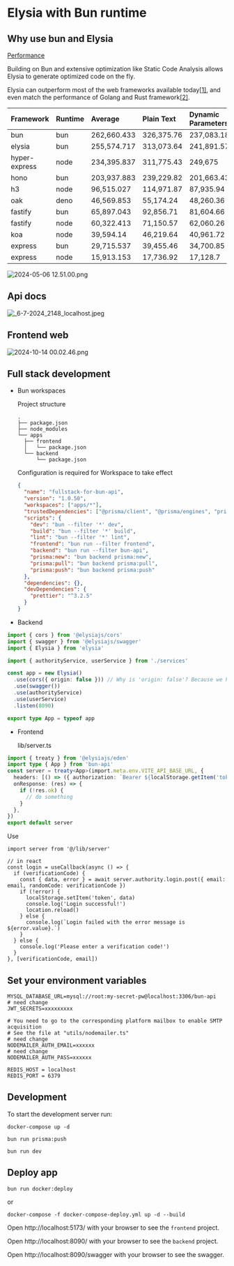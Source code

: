 # Elysia with Bun runtime

## Why use bun and Elysia

[Performance](https://elysiajs.com/at-glance.html#performance)

Building on Bun and extensive optimization like Static Code Analysis allows Elysia to generate optimized code on the fly.

Elysia can outperform most of the web frameworks available today[[1\]](https://elysiajs.com/at-glance.html#ref-1), and even match the performance of Golang and Rust framework[[2\]](https://elysiajs.com/at-glance.html#ref-2).

| Framework     | Runtime | Average     | Plain Text | Dynamic Parameters | JSON Body  |
| :------------ | :------ | :---------- | :--------- | :----------------- | :--------- |
| bun           | bun     | 262,660.433 | 326,375.76 | 237,083.18         | 224,522.36 |
| elysia        | bun     | 255,574.717 | 313,073.64 | 241,891.57         | 211,758.94 |
| hyper-express | node    | 234,395.837 | 311,775.43 | 249,675            | 141,737.08 |
| hono          | bun     | 203,937.883 | 239,229.82 | 201,663.43         | 170,920.4  |
| h3            | node    | 96,515.027  | 114,971.87 | 87,935.94          | 86,637.27  |
| oak           | deno    | 46,569.853  | 55,174.24  | 48,260.36          | 36,274.96  |
| fastify       | bun     | 65,897.043  | 92,856.71  | 81,604.66          | 23,229.76  |
| fastify       | node    | 60,322.413  | 71,150.57  | 62,060.26          | 47,756.41  |
| koa           | node    | 39,594.14   | 46,219.64  | 40,961.72          | 31,601.06  |
| express       | bun     | 29,715.537  | 39,455.46  | 34,700.85          | 14,990.3   |
| express       | node    | 15,913.153  | 17,736.92  | 17,128.7           | 12,873.84  |

![2024-05-06 12.51.00.png](https://s2.loli.net/2024/05/06/1TDsQYSHNvngmw9.png)

## Api docs

![_6-7-2024_2148_localhost.jpeg](https://s2.loli.net/2024/07/06/POZSw2aNh1D8LQY.jpg)

## Frontend web

![2024-10-14 00.02.46.png](https://s2.loli.net/2024/10/14/iYnoLk8QFrzuOs1.png)

## Full stack development

- Bun workspaces

  Project structure

  ```
  .
  ├── package.json
  ├── node_modules
  └── apps
    ├── frontend
    │   └── package.json
    └── backend
        └── package.json
  ```

  Configuration is required for Workspace to take effect

  ```json
  {
    "name": "fullstack-for-bun-api",
    "version": "1.0.50",
    "workspaces": ["apps/*"],
    "trustedDependencies": ["@prisma/client", "@prisma/engines", "prisma"],
    "scripts": {
      "dev": "bun --filter '*' dev",
      "build": "bun --filter '*' build",
      "lint": "bun --filter '*' lint",
      "frontend": "bun run --filter frontend",
      "backend": "bun run --filter bun-api",
      "prisma:new": "bun backend prisma:new",
      "prisma:pull": "bun backend prisma:pull",
      "prisma:push": "bun backend prisma:push"
    },
    "dependencies": {},
    "devDependencies": {
      "prettier": "^3.2.5"
    }
  }
  ```

- Backend

```ts
import { cors } from '@elysiajs/cors'
import { swagger } from '@elysiajs/swagger'
import { Elysia } from 'elysia'

import { authorityService, userService } from './services'

const app = new Elysia()
  .use(cors({ origin: false })) // Why is 'origin: false'? Because we have configured a proxy locally for front-end development, we have set up a reverse proxy for NGINX deployed online.
  .use(swagger())
  .use(authorityService)
  .use(userService)
  .listen(8090)

export type App = typeof app
```

- Frontend

  lib/server.ts

```ts
import { treaty } from '@elysiajs/eden'
import type { App } from 'bun-api'
const server = treaty<App>(import.meta.env.VITE_API_BASE_URL, {
  headers: [() => ({ authorization: `Bearer ${localStorage.getItem('token')}` })],
  onResponse: (res) => {
    if (!res.ok) {
      // do something
    }
  },
})
export default server
```

Use

```tsx
import server from '@/lib/server'

// in react
const login = useCallback(async () => {
  if (verificationCode) {
    const { data, error } = await server.authority.login.post({ email: email, randomCode: verificationCode })
    if (!error) {
      localStorage.setItem('token', data)
      console.log('Login successful!')
      location.reload()
    } else {
      console.log(`Login failed with the error message is ${error.value}.`)
    }
  } else {
    console.log('Please enter a verification code!')
  }
}, [verificationCode, email])
```

## Set your environment variables

```dotenv
MYSQL_DATABASE_URL=mysql://root:my-secret-pw@localhost:3306/bun-api
# need change
JWT_SECRETS=xxxxxxxxx

# You need to go to the corresponding platform mailbox to enable SMTP acquisition
# See the file at "utils/nodemailer.ts"
# need change
NODEMAILER_AUTH_EMAIL=xxxxxx
# need change
NODEMAILER_AUTH_PASS=xxxxxx

REDIS_HOST = localhost
REDIS_PORT = 6379
```

## Development

To start the development server run:

```docker
docker-compose up -d
```

```shell
bun run prisma:push
```

```shell
bun run dev
```

## Deploy app

```shell
bun run docker:deploy
```

or

```shell
docker-compose -f docker-compose-deploy.yml up -d --build
```

Open http://localhost:5173/ with your browser to see the `frontend` project.

Open http://localhost:8090/ with your browser to see the `backend` project.

Open http://localhost:8090/swagger with your browser to see the swagger.
